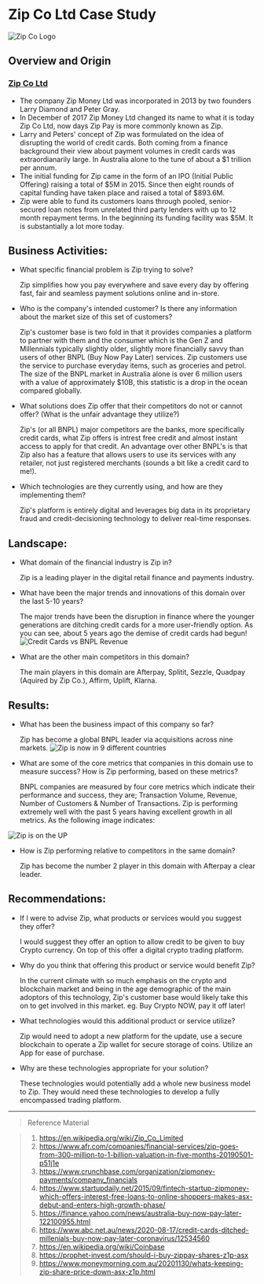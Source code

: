 # Zip Co Ltd Case Study
![Zip Co Logo](https://zip.co/nz/wp-content/uploads/2019/11/Primary-Logo-Colour-600x249.png)

## Overview and Origin

### [Zip Co Ltd](https://zip.co/au)
* The company Zip Money Ltd was incorporated in 2013 by two founders Larry Diamond and Peter Gray.
* In December of 2017 Zip Money Ltd changed its name to what it is today Zip Co Ltd, now days Zip Pay is more commonly known as Zip.
* Larry and Peters' concept of Zip was formulated on the idea of disrupting the world of credit cards. Both coming from a finance background their view about payment volumes in credit cards was extraordianarily large.  In Australia alone to the tune of about a $1 trillion per annum.
* The initial funding for Zip came in the form of an IPO (Initial Public Offering) raising a total of $5M in 2015.  Since then eight rounds of capital funding have taken place and raised a total of $893.6M.
* Zip were able to fund its customers loans through pooled, senior-secured loan notes from unrelated third party lenders with up to 12 month repayment terms.  In the beginning its funding facility was $5M.  It is substantially a lot more today.

## Business Activities:
* What specific financial problem is Zip trying to solve?
    
    Zip simplifies how you pay everywhere and save every day by offering fast, fair and seamless payment solutions online and in-store.
* Who is the company's intended customer? Is there any information about the market size of this set of customers?
    
    Zip's customer base is two fold in that it provides companies a platform to partner with them and the consumer which is the Gen  Z and Millennials typically slightly older, slightly more financially savvy than users of other BNPL (Buy Now Pay Later) services.  Zip customers use the service to purchase everyday items, such as groceries and petrol.
The size of the BNPL market in Australia alone is over 6 million users with a value of approximately $10B, this statistic is a drop in the ocean compared globally.
* What solutions does Zip offer that their competitors do not or cannot offer? (What is the unfair advantage they utilize?)

    Zip's (or all BNPL) major competitors are the banks, more specifically credit cards, what Zip offers is intrest free credit and almost instant access to apply for that credit.
An advantage over other BNPL's is that Zip also has a feature that allows users to use its services with any retailer, not just registered merchants (sounds a bit like a credit card to me!).
* Which technologies are they currently using, and how are they implementing them?
    
    Zip's platform is entirely digital and leverages big data in its proprietary fraud and credit-decisioning technology to deliver real-time responses.  

## Landscape:
* What domain of the financial industry is Zip in?

    Zip is a leading player in the digital retail finance and payments industry.

* What have been the major trends and innovations of this domain over the last 5-10 years?

    The major trends have been the disruption in finance where the younger generations are ditching credit cards for a more user-friendly option. As you can see, about 5 years ago the demise of credit cards had begun! 
![Credit Cards vs BNPL Revenue](https://live-production.wcms.abc-cdn.net.au/a865cf3a1dcc86cd14bfea0063fcc6c5?impolicy=wcms_crop_resize&cropH=921&cropW=1640&xPos=137&yPos=71&width=862&height=485)


* What are the other main competitors in this domain?
    
    The main players in this domain are Afterpay, Splitit, Sezzle, Quadpay (Aquired by Zip Co.), Affirm, Uplift, Klarna.

## Results:
* What has been the business impact of this company so far?

    Zip has become a global BNPL leader via acquisitions across nine markets. 
    ![Zip is now in 9 different countries](https://i0.wp.com/prophet-invest.com/wp-content/uploads/2021/03/image-2.png?w=934&ssl=1)



* What are some of the core metrics that companies in this domain use to measure success?  How is Zip performing, based on these metrics?

    BNPL companies are measured by four core metrics which indicate their performance and success, they are; Transaction Volume, Revenue, Number of Customers & Number of Transactions.  Zip is performing extremely well with the past 5 years having excellent growth in all metrics.  As the following image indicates:

![Zip is on the UP](https://2sdyuft3m8u44r50x3q3y1b1-wpengine.netdna-ssl.com/wp-content/uploads/2020/11/asx-z1p-growth-statistics.jpg)

* How is Zip performing relative to competitors in the same domain?

    Zip has become the number 2 player in this domain with Afterpay a clear leader.

## Recommendations:
* If I were to advise Zip, what products or services would you suggest they offer?

    I would suggest they offer an option to allow credit to be given to buy Crypto currency.  On top of this offer a digital crypto trading platform.

* Why do you think that offering this product or service would benefit Zip?

    In the current climate with so much emphasis on the crypto and blockchain market and being in the age demographic of the main adoptors of this technology, Zip's customer base would likely take this on to get involved in this market. eg. Buy Crypto NOW, pay it off later!

* What technologies would this additional product or service utilize?

    Zip would need to adopt a new platform for the update, use a secure blockchain to operate a Zip wallet for secure storage of coins.  Utilize an App for ease of purchase. 

* Why are these technologies appropriate for your solution?

    These technologies would potentially add a whole new business model to Zip.  They would need these technologies to develop a fully encompassed trading platform.

___
>Reference Material

>1. https://en.wikipedia.org/wiki/Zip_Co_Limited
>2. https://www.afr.com/companies/financial-services/zip-goes-from-300-million-to-1-billion-valuation-in-five-months-20190501-p51j1e
>3. https://www.crunchbase.com/organization/zipmoney-payments/company_financials
>4. https://www.startupdaily.net/2015/09/fintech-startup-zipmoney-which-offers-interest-free-loans-to-online-shoppers-makes-asx-debut-and-enters-high-growth-phase/
>5. https://finance.yahoo.com/news/australia-buy-now-pay-later-122100955.html
>6. https://www.abc.net.au/news/2020-08-17/credit-cards-ditched-millenials-buy-now-pay-later-coronavirus/12534560
>7. https://en.wikipedia.org/wiki/Coinbase
>8. https://prophet-invest.com/should-i-buy-zippay-shares-z1p-asx
>9. https://www.moneymorning.com.au/20201130/whats-keeping-zip-share-price-down-asx-z1p.html
